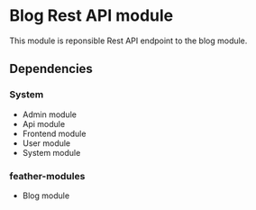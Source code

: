 # Blog Rest API module

This module is reponsible Rest API endpoint to the blog module.

## Dependencies
 
 ### System
 - Admin module
 - Api module
 - Frontend module
 - User module
 - System module
 
 ### feather-modules
 - Blog module

